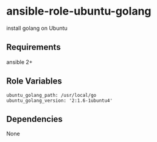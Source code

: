 ansible-role-ubuntu-golang
=========

install golang on Ubuntu

Requirements
------------

ansible 2+

Role Variables
--------------

    ubuntu_golang_path: /usr/local/go
    ubuntu_golang_version: '2:1.6-1ubuntu4'

Dependencies
------------

None
